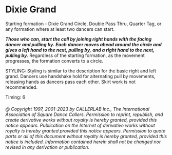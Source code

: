 
# Dixie Grand

Starting formation - Dixie Grand Circle, Double Pass Thru, Quarter
Tag, or any formation
where at least two dancers can start. 

***Those who can, start the call by joining right hands
with the facing dancer and pulling by.***
***Each dancer moves ahead around the circle
and gives a left hand to the next, pulling by,***
***and a right hand to the next, pulling by.***
Regardless of the starting
formation, as the movement progresses, the formation converts to a circle. 

STYLING: Styling is similar to the description for the basic  right and left grand. Dancers use handshake hold for alternating  pull by movements, releasing hands as dancers pass each other. Skirt work is not recommended.

Timing: 6

###### @ Copyright 1997, 2001-2023 by CALLERLAB Inc., The International Association of Square Dance Callers. Permission to reprint, republish, and create derivative works without royalty is hereby granted, provided this notice appears. Publication on the Internet of derivative works without royalty is hereby granted provided this notice appears. Permission to quote parts or all of this document without royalty is hereby granted, provided this notice is included. Information contained herein shall not be changed nor revised in any derivation or publication.
